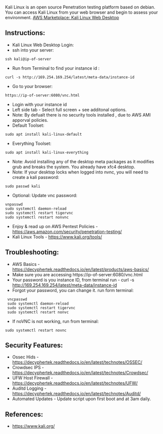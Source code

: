 Kali Linux is an open source Penetration testing platform based on debian. You can access Kali Linux from your web browser and begin to assess your environment. [AWS Marketplace: Kali Linux Web Desktop ](https://aws.amazon.com/marketplace/pp/prodview-tgyveez3mnqfq?sr=0-6&ref_=beagle&applicationId=AWSMPContessa)


Instructions:
-------------------
* Kali Linux Web Desktop Login:
* ssh into your server: 
```
ssh kali@ip-of-server
```
* Run from Terminal to find your instance id : 
```
curl -s http://169.254.169.254/latest/meta-data/instance-id 
```
* Go to your browser: 
```
https://ip-of-server:6080/vnc.html 
```
* Login with your instance id
* Left side tab - Select full screen + see additonal options.
* Note: By defualt there is no security tools installed , due to AWS AMI apporval policies.
* Default Toolset: 
```
sudo apt install kali-linux-default
```
* Everything Toolset: 
```
sudo apt install kali-linux-everything
```
* Note: Avoid installing any of the desktop meta packages as it modifies grub and breaks the system. You already have xfc4 desktop.
* Note: If your desktop locks when logged into nvnc, you will need to create a kali password: 
```
sudo passwd kali
```
* Optional: Update vnc password: 
```
vnpasswd 
sudo systemctl daemon-reload 
sudo systemctl restart tigervnc
sudo systemctl restart nonvnc
```
* Enjoy & read up on AWS Pentest Policies - https://aws.amazon.com/security/penetration-testing/ 
* Kali Linux Tools - https://www.kali.org/tools/ 

Troubleshooting:
----------------
* AWS Basics - https://decyphertek.readthedocs.io/en/latest/products/aws-basics/ 
* Make sure you are accessing https://ip-of-server:6080/vnc.html 
* Your password is you instance ID, from terminal run - curl -s http://169.254.169.254/latest/meta-data/instance-id 
* Forgot your password, you can change it. run form terminal:
```
 vncpasswd 
 sudo systemctl daemon-reload 
 sudo systemctl restart tigervnc
 sudo systemctl restart nonvc
```
* If noVNC is not working, run from terminal: 
```
sudo systemctl restart novnc
```

Security Features:
------------------
* Ossec Hids - https://decyphertek.readthedocs.io/en/latest/technotes/OSSEC/ 
* Crowdsec IPS - https://decyphertek.readthedocs.io/en/latest/technotes/Crowdsec/ 
* UFW Host Firewall - https://decyphertek.readthedocs.io/en/latest/technotes/UFW/ 
* Auditd Logging - https://decyphertek.readthedocs.io/en/latest/technotes/Auditd/ 
* Automated Updates - Update script upon first boot and at 3am daily.

References:
-----------
* https://www.kali.org/ 
